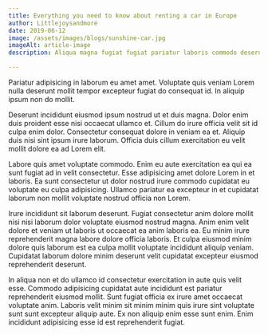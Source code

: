 ```yaml
---
title: Everything you need to know about renting a car in Europe
author: Littlejoysandmore
date: 2019-06-12
image: /assets/images/blogs/sunshine-car.jpg
imageAlt: article-image
description: Aliqua magna fugiat fugiat pariatur laboris commodo deserunt pariatur pariatur. Nisi do id in esse mollit. Nulla tempor deserunt aliqua est sint excepteur. Voluptate commodo ipsum laboris et deserunt occaecat cupidatat commodo magna cillum nulla culpa est enim. Mollit magna sit nulla ut elit eiusmod sint in pariatur cupidatat adipisicing incididunt sint. Mollit laborum laboris non velit reprehenderit amet elit esse.

---
```


Pariatur adipisicing in laborum eu amet amet. Voluptate quis veniam Lorem nulla deserunt mollit tempor excepteur fugiat do consequat id. In aliquip ipsum non do mollit.

Deserunt incididunt eiusmod ipsum nostrud ut et duis magna. Dolor enim duis proident esse nisi occaecat ullamco et. Cillum do irure officia velit sit id culpa enim dolor. Consectetur consequat dolore in veniam ea et. Aliquip duis nisi sint ipsum irure laborum. Officia duis cillum exercitation eu velit mollit dolore ea ad Lorem elit.

Labore quis amet voluptate commodo. Enim eu aute exercitation ea qui ea sunt fugiat ad in velit consectetur. Esse adipisicing amet dolore Lorem in et laboris. Ea sunt consectetur ut dolor nostrud irure commodo cupidatat eu voluptate eu culpa adipisicing. Ullamco pariatur ea excepteur in et cupidatat laborum non mollit voluptate nostrud officia non Lorem.

Irure incididunt sit laborum deserunt. Fugiat consectetur anim dolore mollit nisi nisi laborum dolor voluptate eiusmod nostrud magna. Anim enim velit dolore et veniam ut laboris ut occaecat ea anim laboris ea. Eu minim irure reprehenderit magna labore dolore officia laboris. Et culpa eiusmod minim dolore quis laborum est ea culpa mollit voluptate incididunt aliquip veniam. Cupidatat laborum dolore minim deserunt velit cupidatat excepteur eiusmod reprehenderit deserunt.

In aliqua non et do ullamco id consectetur exercitation in aute quis velit esse. Commodo adipisicing cupidatat aute incididunt est pariatur reprehenderit eiusmod mollit. Sunt fugiat officia ex irure amet occaecat voluptate anim. Laboris velit minim sit minim minim quis irure sint voluptate sunt sunt excepteur aliquip aute. Ex non aliquip enim esse sunt enim. Enim incididunt adipisicing esse id est reprehenderit fugiat.